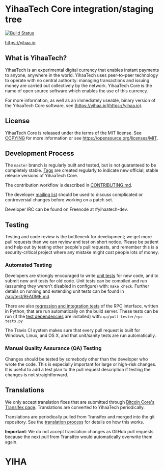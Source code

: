 YihaaTech Core integration/staging tree
=====================================

[![Build Status](https://travis-ci.org/yihaatech/YIHA.svg?branch=master)](https://travis-ci.org/yihaatech/YIHA)

https://yihaa.io

What is YihaaTech?
----------------

YihaaTech is an experimental digital currency that enables instant payments to
anyone, anywhere in the world. YihaaTech uses peer-to-peer technology to operate
with no central authority: managing transactions and issuing money are carried
out collectively by the network. YihaaTech Core is the name of open source
software which enables the use of this currency.

For more information, as well as an immediately useable, binary version of
the YihaaTech Core software, see [https://yihaa.io](https://yihaa.io).

License
-------

YihaaTech Core is released under the terms of the MIT license. See [COPYING](COPYING) for more
information or see https://opensource.org/licenses/MIT.

Development Process
-------------------

The `master` branch is regularly built and tested, but is not guaranteed to be
completely stable. [Tags](https://github.com/yihaatech/YIHA/tags) are created
regularly to indicate new official, stable release versions of YihaaTech Core.

The contribution workflow is described in [CONTRIBUTING.md](CONTRIBUTING.md).

The developer [mailing list](https://groups.google.com/forum/#!forum/yihaatech-dev)
should be used to discuss complicated or controversial changes before working
on a patch set.

Developer IRC can be found on Freenode at #yihaatech-dev.

Testing
-------

Testing and code review is the bottleneck for development; we get more pull
requests than we can review and test on short notice. Please be patient and help out by testing
other people's pull requests, and remember this is a security-critical project where any mistake might cost people
lots of money.

### Automated Testing

Developers are strongly encouraged to write [unit tests](src/test/README.md) for new code, and to
submit new unit tests for old code. Unit tests can be compiled and run
(assuming they weren't disabled in configure) with: `make check`. Further details on running
and extending unit tests can be found in [/src/test/README.md](/src/test/README.md).

There are also [regression and integration tests](/qa) of the RPC interface, written
in Python, that are run automatically on the build server.
These tests can be run (if the [test dependencies](/qa) are installed) with: `qa/pull-tester/rpc-tests.py`

The Travis CI system makes sure that every pull request is built for Windows, Linux, and OS X, and that unit/sanity tests are run automatically.

### Manual Quality Assurance (QA) Testing

Changes should be tested by somebody other than the developer who wrote the
code. This is especially important for large or high-risk changes. It is useful
to add a test plan to the pull request description if testing the changes is
not straightforward.

Translations
------------

We only accept translation fixes that are submitted through [Bitcoin Core's Transifex page](https://www.transifex.com/projects/p/bitcoin/).
Translations are converted to YihaaTech periodically.

Translations are periodically pulled from Transifex and merged into the git repository. See the
[translation process](doc/translation_process.md) for details on how this works.

**Important**: We do not accept translation changes as GitHub pull requests because the next
pull from Transifex would automatically overwrite them again.
# YIHA
